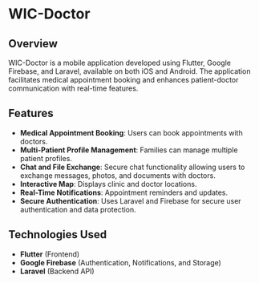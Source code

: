 # WIC-Doctor

## Overview
WIC-Doctor is a mobile application developed using Flutter, Google Firebase, and Laravel, available on both iOS and Android. The application facilitates medical appointment booking and enhances patient-doctor communication with real-time features.

## Features
- **Medical Appointment Booking**: Users can book appointments with doctors.
- **Multi-Patient Profile Management**: Families can manage multiple patient profiles.
- **Chat and File Exchange**: Secure chat functionality allowing users to exchange messages, photos, and documents with doctors.
- **Interactive Map**: Displays clinic and doctor locations.
- **Real-Time Notifications**: Appointment reminders and updates.
- **Secure Authentication**: Uses Laravel and Firebase for secure user authentication and data protection.

## Technologies Used
- **Flutter** (Frontend)
- **Google Firebase** (Authentication, Notifications, and Storage)
- **Laravel** (Backend API)
